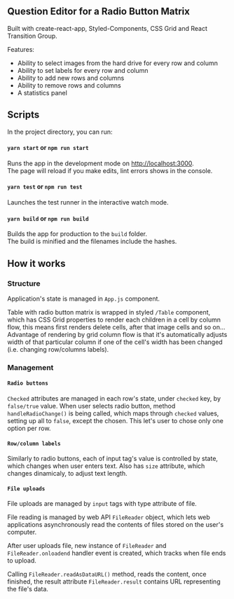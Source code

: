 ## Question Editor for a Radio Button Matrix

Built with create-react-app, Styled-Components, CSS Grid and React Transition Group.

Features:
- Ability to select images from the hard drive for every row and column
- Ability to set labels for every row and column
- Ability to add new rows and columns
- Ability to remove rows and columns
- A statistics panel

## Scripts

In the project directory, you can run:

#### `yarn start` or  `npm run start`

Runs the app in the development mode on [http://localhost:3000](http://localhost:3000).<br>
The page will reload if you make edits, lint errors shows in the console.

#### `yarn test` or `npm run test`

Launches the test runner in the interactive watch mode.<br>

#### `yarn build` or `npm run build`

Builds the app for production to the `build` folder.<br>
The build is minified and the filenames include the hashes.

## How it works

### Structure
Application's state is managed in `App.js` component.


Table with radio button matrix is wrapped in styled `/Table` component, which has CSS Grid properties to render each children in a cell by column flow, this means first renders delete cells, after that image cells and so on...<br>
Advantage of rendering by grid column flow is that it's automatically adjusts width of that particular column if one of the cell's width has been changed (i.e. changing row/columns labels).

### Management

#### `Radio buttons`
`Checked` attributes are managed in each row's state, under `checked` key, by `false/true` value.
When user selects radio button, method `handleRadioChange()` is being called, which maps through `checked` values, setting up all to `false`, except the chosen. This let's user to chose only one option per row.


#### `Row/column labels`
Similarly to radio buttons, each of input tag's value is controlled by state, which changes when user enters text. Also has `size` attribute, which changes dinamicaly, to adjust text length.

#### `File uploads`

File uploads are managed by `input` tags with type attribute of file.

File reading is managed by web API `FileReader` object, which lets web applications asynchronously read the contents of files stored on the user's computer.

After user uploads file, new instance of `FileReader` and `FileReader.onloadend` handler event is created, which tracks when file ends to upload.

Calling `FileReader.readAsDataURL()` method, reads the content, once finished, the result attribute `FileReader.result` contains URL representing the file's data.